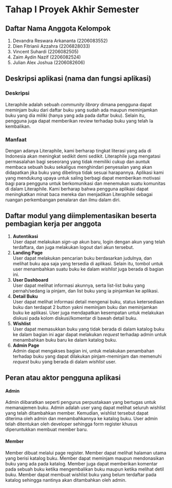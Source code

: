 # Tahap I Proyek Akhir Semester
## Daftar Nama Anggota Kelompok
1. Devandra Reswara Arkananta (2206083552)
2. Dien Fitrianii Azzahra (2206828033)
3. Vincent Suhardi (2206082505)
4. Zaim Aydin Nazif (2206082524)
5. Julian Alex Joshua (2206082606)

## Deskripsi aplikasi (nama dan fungsi aplikasi)

### Deskripsi
Literaphile adalah sebuah _community library_ dimana pengguna dapat meminjam buku dari daftar buku yang sudah ada maupun meminjamkan buku yang dia miliki (hanya yang ada pada daftar buku). Selain itu, pengguna juga dapat memberikan review terhadap buku yang telah Ia kembalikan.

### Manfaat
Dengan adanya Literaphile, kami berharap tingkat literasi yang ada di Indonesia akan meningkat sedikit demi sedikit. Literaphile juga mengatasi permasalahan bagi seseorang yang tidak memiliki cukup dan auntuk membaca sebuah buku sekaligus menghindari penyesalan yang akan didapatkan jika buku yang dibelinya tidak sesuai harapannya. Aplikasi kami yang mendukung upaya untuk saling berbagi dapat memberikan motivasi bagi para pengguna untuk berkomunikasi dan menemukan suatu komunitas di dalam Literaphile. Kami berharap bahwa pengguna aplikasi dapat meningkatkan minat baca mereka dan menjadikan Literaphile sebagai ruangan perkembangan penalaran dan ilmu dalam diri.

## Daftar modul yang diimplementasikan beserta pembagian kerja per anggota
1. **Autentikasi** \
User dapat melakukan _sign-up_ akun baru, login dengan akun yang telah terdaftara, dan juga melakukan logout dari akun tersebut.
2. **Landing Page** \
User dapat melakukan pencarian buku berdasarkan judulnya, dan melihat buku apa saja yang tersedia di aplikasi. Selain itu, tombol untuk user menambahkan suatu buku ke dalam _wishlist_ juga berada di bagian ini.
3. **User Dashboard** \
User dapat melihat informasi akunnya, serta list-list buku yang pernah/sedang ia pinjam, dan list buku yang ia pinjamkan ke aplikasi.
4. **Detail Buku** \
User dapat melihat informasi detail mengenai buku, status ketersediaan buku dan terdapat 2 button yakni meminjam buku dan meminjamkan buku ke aplikasi. User juga mendapatkan kesempatan untuk melakukan diskusi pada kolom diskusi/komentar di bawah detail buku.
5. **Wishlist** \
User dapat memasukkan buku yang tidak berada di dalam katalog buku ke dalam bagian ini agar dapat melakukan _request_ terhadap admin untuk menambahkan buku baru ke dalam katalog buku.
6. **Admin Page** \
Admin dapat mengakses bagian ini, untuk melakukan penambahan terhadap buku yang dapat dilakukan pinjam-meminjam dan memenuhi _request_ buku yang berada di dalam _wishlist_ user.

## Peran atau aktor pengguna aplikasi

#### Admin
Admin diibaratkan seperti pengurus perpustakaan yang bertugas untuk memanajemen buku. Admin adalah user yang dapat melihat seluruh wishlist yang telah ditambahkan member. Kemudian, wishlist tersebut dapat diterima oleh admin dan menambahkannya ke katalog buku. User admin telah ditentukan oleh developer sehingga form register khusus diperuntukkan membuat member baru.

#### Member
Member dibuat melalui page register. Member dapat melihat halaman utama yang berisi katalog buku. Member dapat meminjam maupun mendonasikan buku yang ada pada katalog. Member juga dapat memberikan komentar pada sebuah buku ketika mengembalikan buku maupun ketika melihat detil buku. Member dapat membuat wishlist buku yang belum terdaftar pada katalog sehingga nantinya akan ditambahkan oleh admin.